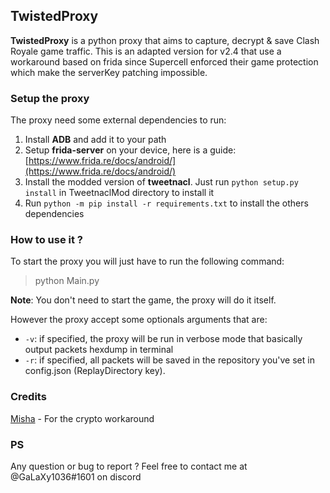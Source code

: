 ## TwistedProxy
**TwistedProxy** is a python proxy that aims to capture, decrypt & save Clash Royale game traffic. This is an adapted version for v2.4 that use a workaround based on frida since Supercell enforced their game protection which make the serverKey patching impossible.

### Setup the proxy
The proxy need some external dependencies to run:

1. Install **ADB** and add it to your path
2. Setup **frida-server** on your device, here is a guide: [https://www.frida.re/docs/android/](https://www.frida.re/docs/android/)
3. Install the modded version of **tweetnacl**. Just run `python setup.py install` in TweetnaclMod directory to install it
4. Run `python -m pip install -r requirements.txt` to install the others dependencies

### How to use it ?

To start the proxy you will just have to run the following command:
> python Main.py

**Note**: You don't need to start the game, the proxy will do it itself.

However the proxy accept some optionals arguments that are:

* `-v`: if specified, the proxy will be run in verbose mode that basically output packets hexdump in terminal
* `-r`: if specified, all packets will be saved in the repository you've set in config.json (ReplayDirectory key).

### Credits

[Misha](https://github.com/MISHA-CRDEV) - For the crypto workaround

### PS

Any question or bug to report ? Feel free to contact me at @GaLaXy1036#1601 on discord